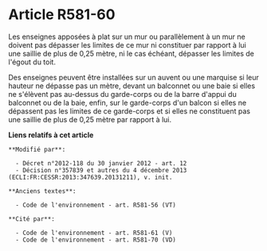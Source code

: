 # Article R581-60

Les enseignes apposées à plat sur un mur ou parallèlement à un mur ne doivent pas dépasser les limites de ce mur ni
constituer par rapport à lui une saillie de plus de 0,25 mètre, ni le cas échéant, dépasser les limites de l'égout du toit.

Des enseignes peuvent être installées sur un auvent ou une marquise si leur hauteur ne dépasse pas un mètre, devant un
balconnet ou une baie si elles ne s'élèvent pas au-dessus du garde-corps ou de la barre d'appui du balconnet ou de la baie,
enfin, sur le garde-corps d'un balcon si elles ne dépassent pas les limites de ce garde-corps et si elles ne constituent pas
une saillie de plus de 0,25 mètre par rapport à lui.

**Liens relatifs à cet article**

	**Modifié par**:

	  - Décret n°2012-118 du 30 janvier 2012 - art. 12
	  - Décision n°357839 et autres du 4 décembre 2013 (ECLI:FR:CESSR:2013:347639.20131211), v. init.

	**Anciens textes**:

	  - Code de l'environnement - art. R581-56 (VT)

	**Cité par**:

	  - Code de l'environnement - art. R581-61 (V)
	  - Code de l'environnement - art. R581-70 (VD)
